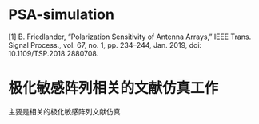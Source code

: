 # PSA-simulation
[1] B. Friedlander, “Polarization Sensitivity of Antenna Arrays,” IEEE Trans. Signal Process., vol. 67, no. 1, pp. 234–244, Jan. 2019, doi: 10.1109/TSP.2018.2880708.
# 极化敏感阵列相关的文献仿真工作
主要是相关的极化敏感阵列文献仿真
